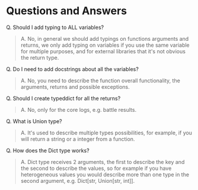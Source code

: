 # Questions and Answers

Q. Should I add typing to ALL variables?
> A. No, in general we should add typings on functions arguments and returns, we only add typing on variables if you use the same variable for multiple purposes, and for external libraries that it's not obvious the return type.

Q. Do I need to add docstrings about all the variables?
> A. No, you need to describe the function overall functionality, the arguments, returns and possible exceptions.

Q. Should I create typeddict for all the returns?
> A. No, only for the core logs, e.g. battle results.

Q. What is Union type?
> A. It's used to describe multiple types possibilities, for example, if you will return a string or a integer from a function.

Q. How does the Dict type works?
> A. Dict type receives 2 arguments, the first to describe the key and the second to describe the values, so for example if you have heterogeneous values you would describe more than one type in the second argument, e.g. Dict[str, Union[str, int]].
